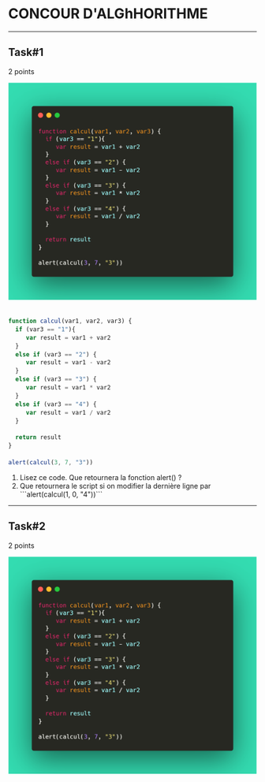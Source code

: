<h1>CONCOUR D'ALGhHORITHME</h1>
<hr>
<h2>Task#1</h2><p>2 points</p>
<img src="carbon.png">
<br>

```javascript

function calcul(var1, var2, var3) {
  if (var3 == "1"){
   	 var result = var1 + var2
  }
  else if (var3 == "2") {
     var result = var1 - var2
  }
  else if (var3 == "3") {
     var result = var1 * var2
  }
  else if (var3 == "4") {
     var result = var1 / var2
  }
  
  return result
}

alert(calcul(3, 7, "3"))
```
<ol>
  <li>Lisez ce code. Que retournera la fonction alert() ?</li>
   <li>Que retournera le script si on modifier la dernière ligne par  ```alert(calcul(1, 0, "4"))```</li>
</ol>
<hr>
<h2>Task#2</h2><p>2 points</p>
<img src="carbon.png">
<br>
